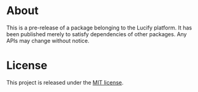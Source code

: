 # About

This is a pre-release of a package belonging to the Lucify platform. It has been published merely to satisfy dependencies of other packages. Any APIs may change without notice.

# License

This project is released under the [MIT license](LICENSE).
